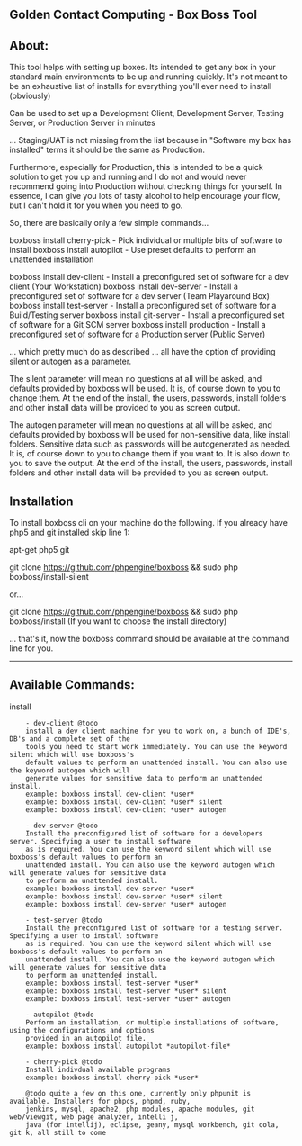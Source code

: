 Golden Contact Computing - Box Boss Tool
-------------------

About:
-----------------
This tool helps with setting up boxes. Its intended to get any box in your standard main environments to be
up and running quickly. It's not meant to be an exhaustive list of installs for everything you'll ever need to
install (obviously)

Can be used to set up a Development Client, Development Server, Testing Server, or Production Server in minutes

... Staging/UAT is not missing from the list because in "Software my box has installed" terms it should be the
same as Production.

Furthermore, especially for Production, this is intended to be a quick solution to get you up and running and I
do not and would never recommend going into Production without checking things for yourself. In essence, I can
give you lots of tasty alcohol to help encourage your flow, but I can't hold it for you when you need to go.

So, there are basically only a few simple commands...

boxboss install cherry-pick - Pick individual or multiple bits of software to install
boxboss install autopilot - Use preset defaults to perform an unattended installation

boxboss install dev-client - Install a preconfigured set of software for a dev client (Your Workstation)
boxboss install dev-server - Install a preconfigured set of software for a dev server (Team Playaround Box)
boxboss install test-server - Install a preconfigured set of software for a Build/Testing server
boxboss install git-server - Install a preconfigured set of software for a Git SCM server
boxboss install production - Install a preconfigured set of software for a Production server (Public Server)

... which pretty much do as described ... all have the option of providing silent or autogen as a parameter.

The silent parameter will mean no questions at all will be asked, and defaults provided by boxboss will be
used. It is, of course down to you to change them. At the end of the install, the users, passwords, install
folders and other install data will be provided to you as screen output.

The autogen parameter will mean no questions at all will be asked, and defaults provided by boxboss will be
used for non-sensitive data, like install folders. Sensitive data such as passwords will be autogenerated
as needed. It is, of course down to you to change them if you want to. It is also down to you to save the
output. At the end of the install, the users, passwords, install folders and other install data will be
provided to you as screen output.



Installation
-----------------

To install boxboss cli on your machine do the following. If you already have php5 and git installed skip line 1:

apt-get php5 git

git clone https://github.com/phpengine/boxboss && sudo php boxboss/install-silent

or...

git clone https://github.com/phpengine/boxboss && sudo php boxboss/install
(If you want to choose the install directory)

... that's it, now the boxboss command should be available at the command line for you.

-------------------------------------------------------------

Available Commands:
---------------------------------------

install

        - dev-client @todo
        install a dev client machine for you to work on, a bunch of IDE's, DB's and a complete set of the
        tools you need to start work immediately. You can use the keyword silent which will use boxboss's
        default values to perform an unattended install. You can also use the keyword autogen which will
        generate values for sensitive data to perform an unattended install.
        example: boxboss install dev-client *user*
        example: boxboss install dev-client *user* silent
        example: boxboss install dev-client *user* autogen

        - dev-server @todo
        Install the preconfigured list of software for a developers server. Specifying a user to install software
        as is required. You can use the keyword silent which will use boxboss's default values to perform an
        unattended install. You can also use the keyword autogen which will generate values for sensitive data
        to perform an unattended install.
        example: boxboss install dev-server *user*
        example: boxboss install dev-server *user* silent
        example: boxboss install dev-server *user* autogen

        - test-server @todo
        Install the preconfigured list of software for a testing server. Specifying a user to install software
        as is required. You can use the keyword silent which will use boxboss's default values to perform an
        unattended install. You can also use the keyword autogen which will generate values for sensitive data
        to perform an unattended install.
        example: boxboss install test-server *user*
        example: boxboss install test-server *user* silent
        example: boxboss install test-server *user* autogen

        - autopilot @todo
        Perform an installation, or multiple installations of software, using the configurations and options
        provided in an autopilot file.
        example: boxboss install autopilot *autopilot-file*

        - cherry-pick @todo
        Install indivdual available programs
        example: boxboss install cherry-pick *user*

        @todo quite a few on this one, currently only phpunit is available. Installers for phpcs, phpmd, ruby,
        jenkins, mysql, apache2, php modules, apache modules, git web/viewgit, web page analyzer, intelli j,
        java (for intellij), eclipse, geany, mysql workbench, git cola, git k, all still to come
